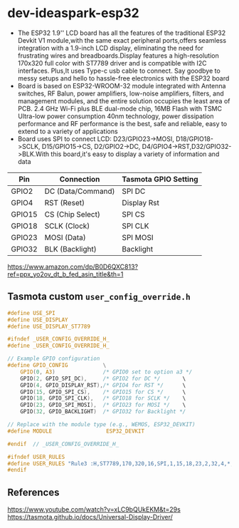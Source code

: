 # dev-ideaspark-esp32

* The ESP32 1.9'' LCD board has all the features of the traditional ESP32 Devkit V1 module,with the same exact peripheral ports,offers seamless integration with a 1.9-inch LCD display, eliminating the need for frustrating wires and breadboards.Display features a high-resolution 170x320 full color with ST7789 driver and is compatible with I2C interfaces. Plus,It uses Type-c usb cable to connect. Say goodbye to messy setups and hello to hassle-free electronics with the ESP32 board
* Board is based on ESP32-WROOM-32 module integrated with Antenna switches, RF Balun, power amplifiers, low-noise amplifiers, filters, and management modules, and the entire solution occupies the least area of PCB. 2.4 GHz Wi-Fi plus BLE dual-mode chip, 16MB Flash with TSMC Ultra-low power consumption 40nm technology, power dissipation performance and RF performance is the best, safe and reliable, easy to extend to a variety of applications
* Board uses SPI to connect LCD: D23/GPIO23->MOSI, D18/GPIO18->SCLK, D15/GPIO15->CS, D2/GPIO2->DC, D4/GPIO4->RST,D32/GPIO32->BLK.With this board,it's easy to display a variety of information and data


|   Pin  |	    Connection    |	Tasmota GPIO Setting  |
| ------ | ------------------ | --------------------- |
| GPIO2  |	DC (Data/Command) |	SPI DC                |
| GPIO4  |	RST (Reset)	      | Display Rst           |
| GPIO15 |	CS (Chip Select)  |	SPI CS                |
| GPIO18 |	SCLK (Clock)      |	SPI CLK               |
| GPIO23 |	MOSI (Data)       |	SPI MOSI              |
| GPIO32 |	BLK (Backlight)   |	Backlight             |

https://www.amazon.com/dp/B0D6QXC813?ref=ppx_yo2ov_dt_b_fed_asin_title&th=1


## Tasmota custom `user_config_override.h`

```c
#define USE_SPI
#define USE_DISPLAY
#define USE_DISPLAY_ST7789

#ifndef _USER_CONFIG_OVERRIDE_H_
#define _USER_CONFIG_OVERRIDE_H_

// Example GPIO configuration
#define GPIO_CONFIG           \
    GPIO(0, A3)               /* GPIO0 set to option a3 */
    GPIO(2, GPIO_SPI_DC),     /* GPIO2 for DC */       \
    GPIO(4, GPIO_DISPLAY_RST),/* GPIO4 for RST */      \
    GPIO(15, GPIO_SPI_CS),    /* GPIO15 for CS */      \
    GPIO(18, GPIO_SPI_CLK),   /* GPIO18 for SCLK */    \
    GPIO(23, GPIO_SPI_MOSI),  /* GPIO23 for MOSI */    \
    GPIO(32, GPIO_BACKLIGHT)  /* GPIO32 for Backlight */

// Replace with the module type (e.g., WEMOS, ESP32_DEVKIT)
#define MODULE                 ESP32_DEVKIT

#endif  // _USER_CONFIG_OVERRIDE_H_

#ifndef USER_RULES
#define USER_RULES "Rule3 :H,ST7789,170,320,16,SPI,1,15,18,23,2,32,4,*,80 :S,2,1,3,0,80,30 :I 01,A0 11,A0 3A,81,55 36,81,00 21,80 13,80 29,A0 :o,28 :O,29 :A,2A,2B,2C :R,36 :0,C0,23,00,00 :1,A0,00,23,01 :2,00,23,00,02 :3,60,00,23,03 :i,21,20"
#endif
```

## References
https://www.youtube.com/watch?v=xLC9bQUkEKM&t=29s
https://tasmota.github.io/docs/Universal-Display-Driver/
